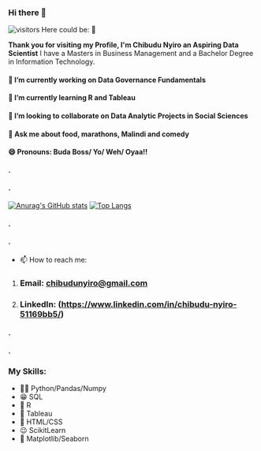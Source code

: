 ### **Hi there 👋**

![visitors Here could be: 🤪](https://visitor-badge.glitch.me/badge?page_id=page.id)

**Thank you for visiting my Profile, I'm Chibudu Nyiro an Aspiring Data Scientist**
I have a Masters in Business Management and a Bachelor Degree in Information Technology.



#### 🔭 I’m currently working on Data Governance Fundamentals
#### 🌱 I’m currently learning R and Tableau
#### 👯 I’m looking to collaborate on Data Analytic Projects in Social Sciences
#### 💬 Ask me about food, marathons, Malindi and comedy
#### **😄 Pronouns: Buda Boss/ Yo/ Weh/ Oyaa!!**
#### .
#### .


[![Anurag's GitHub stats](https://github-readme-stats.vercel.app/api?username=ch1b4d4)](https://github.com/ch1b4d4/github-readme-stats)
[![Top Langs](https://github-readme-stats.vercel.app/api/top-langs/?username=ch1b4d4&layout=compact)](https://github.com/ch1b4d4/github-readme-stats) 

#### .
#### .



- 📫 How to reach me:
1. ### Email: chibudunyiro@gmail.com
2. ### LinkedIn: (https://www.linkedin.com/in/chibudu-nyiro-51169bb5/)

#### .
#### .


### **My Skills:**
- 🐕‍🦺 Python/Pandas/Numpy 
- 😁 SQL
- 🤗 R
- 🐴 Tableau
- 🐇 HTML/CSS
- 😉 ScikitLearn
- 🤩 Matplotlib/Seaborn



<!--
**ch1b4d4/ch1b4d4** is a ✨ _special_ ✨ repository because its `README.md` (this file) appears on your GitHub profile.

Here are some ideas to get you started:

- 🔭 I’m currently working on ...
- 🌱 I’m currently learning ...
- 👯 I’m looking to collaborate on ...
- 🤔 I’m looking for help with ...
- 💬 Ask me about ...
- 📫 How to reach me: ...
- 😄 Pronouns: ...
- ⚡ Fun fact: ...
-->
